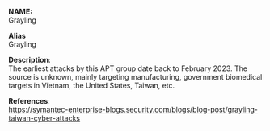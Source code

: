 **NAME:**  
Grayling


**Alias**  
Grayling


**Description**:   
The earliest attacks by this APT group date back to February 2023. The source is unknown, mainly targeting manufacturing, government biomedical targets in Vietnam, the United States, Taiwan, etc.


**References**:  
https://symantec-enterprise-blogs.security.com/blogs/blog-post/grayling-taiwan-cyber-attacks
